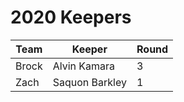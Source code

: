 # 2020 Keepers

| Team  | Keeper       | Round |
| ----- | ------------ | ----- |
| Brock | Alvin Kamara | 3     |
| Zach  | Saquon Barkley | 1 |
